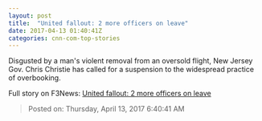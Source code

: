 ```yaml
---
layout: post
title:  "United fallout: 2 more officers on leave"
date: 2017-04-13 01:40:41Z
categories: cnn-com-top-stories
---
```


Disgusted by a man's violent removal from an oversold flight, New Jersey Gov. Chris Christie has called for a suspension to the widespread practice of overbooking.


Full story on F3News: [United fallout: 2 more officers on leave](http://www.f3nws.com/n/JcuYHC)

> Posted on: Thursday, April 13, 2017 6:40:41 AM
